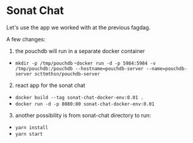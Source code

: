 # Sonat Chat

Let's use the app we worked with at the previous fagdag.

A few changes:

1. the pouchdb will run in a separate docker container

- `mkdir -p /tmp/pouchdb`
-`docker run -d -p 5984:5984 -v /tmp/pouchdb:/pouchdb --hostname=pouchdb-server --name=pouchdb-server scttmthsn/pouchdb-server`

2. react app for the sonat chat

- `docker build --tag sonat-chat-docker-env:0.01 .`
- `docker run -d -p 8080:80 sonat-chat-docker-env:0.01`

3. another possibility is from sonat-chat directory to run:

- `yarn install`
- `yarn start` 
